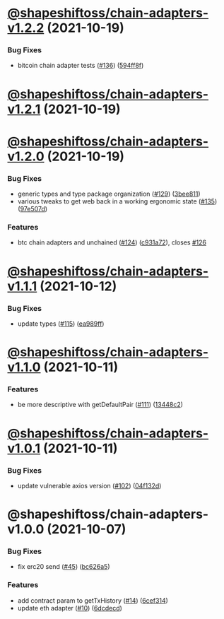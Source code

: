 # [@shapeshiftoss/chain-adapters-v1.2.2](https://github.com/shapeshift/lib/compare/@shapeshiftoss/chain-adapters-v1.2.1...@shapeshiftoss/chain-adapters-v1.2.2) (2021-10-19)


### Bug Fixes

* bitcoin chain adapter tests ([#136](https://github.com/shapeshift/lib/issues/136)) ([594ff8f](https://github.com/shapeshift/lib/commit/594ff8f9ccf554407a7e3975f79cde996d1bf48d))

# [@shapeshiftoss/chain-adapters-v1.2.1](https://github.com/shapeshift/lib/compare/@shapeshiftoss/chain-adapters-v1.2.0...@shapeshiftoss/chain-adapters-v1.2.1) (2021-10-19)

# [@shapeshiftoss/chain-adapters-v1.2.0](https://github.com/shapeshift/lib/compare/@shapeshiftoss/chain-adapters-v1.1.1...@shapeshiftoss/chain-adapters-v1.2.0) (2021-10-19)


### Bug Fixes

* generic types and type package organization ([#129](https://github.com/shapeshift/lib/issues/129)) ([3bee811](https://github.com/shapeshift/lib/commit/3bee8111d720857595efdeb8a4de06bd9850ca7a))
* various tweaks to get web back in a working ergonomic state ([#135](https://github.com/shapeshift/lib/issues/135)) ([97e507d](https://github.com/shapeshift/lib/commit/97e507d9d52831309587c8e4ef5c8a7deba4c711))


### Features

* btc chain adapters and unchained ([#124](https://github.com/shapeshift/lib/issues/124)) ([c931a72](https://github.com/shapeshift/lib/commit/c931a727405d19ebcb757c26ef8d13e086c29b20)), closes [#126](https://github.com/shapeshift/lib/issues/126)

# [@shapeshiftoss/chain-adapters-v1.1.1](https://github.com/shapeshift/lib/compare/@shapeshiftoss/chain-adapters-v1.1.0...@shapeshiftoss/chain-adapters-v1.1.1) (2021-10-12)


### Bug Fixes

* update types ([#115](https://github.com/shapeshift/lib/issues/115)) ([ea989ff](https://github.com/shapeshift/lib/commit/ea989ff67b86ae420b3cd4251401cd5882c791d1))

# [@shapeshiftoss/chain-adapters-v1.1.0](https://github.com/shapeshift/lib/compare/@shapeshiftoss/chain-adapters-v1.0.1...@shapeshiftoss/chain-adapters-v1.1.0) (2021-10-11)


### Features

* be more descriptive with getDefaultPair ([#111](https://github.com/shapeshift/lib/issues/111)) ([13448c2](https://github.com/shapeshift/lib/commit/13448c234c21269c0592ea8dded827dd36f20a60))

# [@shapeshiftoss/chain-adapters-v1.0.1](https://github.com/shapeshift/lib/compare/@shapeshiftoss/chain-adapters-v1.0.0...@shapeshiftoss/chain-adapters-v1.0.1) (2021-10-11)


### Bug Fixes

* update vulnerable axios version ([#102](https://github.com/shapeshift/lib/issues/102)) ([04f132d](https://github.com/shapeshift/lib/commit/04f132d75a5f3f19068857bc32e77830a7f86f6e))

# @shapeshiftoss/chain-adapters-v1.0.0 (2021-10-07)


### Bug Fixes

* fix erc20 send ([#45](https://github.com/shapeshift/lib/issues/45)) ([bc626a5](https://github.com/shapeshift/lib/commit/bc626a5602eb886d836d59659ffc8abbb9de7fee))


### Features

* add contract param to getTxHistory ([#14](https://github.com/shapeshift/lib/issues/14)) ([6cef314](https://github.com/shapeshift/lib/commit/6cef314a3be58c3cc6261749c6643657f783681f))
* update eth adapter ([#10](https://github.com/shapeshift/lib/issues/10)) ([6dcdecd](https://github.com/shapeshift/lib/commit/6dcdecd9838a8fb3e490ff0ecaa85d87e3acbd60))
